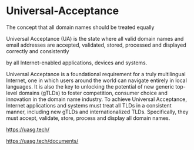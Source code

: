 # Universal-Acceptance
The concept that all domain names should be treated equally

Universal Acceptance (UA) is the state where all valid domain names and email addresses are 
accepted, 
validated, 
stored, 
processed and 
displayed correctly and consistently 

by all Internet-enabled applications, devices and systems.

Universal Acceptance is a foundational requirement for a truly multilingual Internet, one in which users around the world can navigate entirely in local languages. It is also the key to unlocking the potential of new generic top-level domains (gTLDs) to foster competition, consumer choice and innovation in the domain name industry. To achieve Universal Acceptance, Internet applications and systems must treat all TLDs in a consistent manner, including new gTLDs and internationalized TLDs. Specifically, they must accept, validate, store, process and display all domain names.


https://uasg.tech/

https://uasg.tech/documents/
